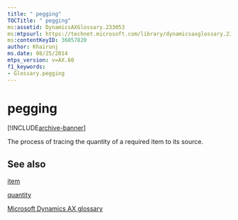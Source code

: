 ```yaml
---
title: " pegging"
TOCTitle: " pegging"
ms:assetid: DynamicsAXGlossary.233053
ms:mtpsurl: https://technet.microsoft.com/library/dynamicsaxglossary.233053(v=AX.60)
ms:contentKeyID: 36057820
author: Khairunj
ms.date: 08/25/2014
mtps_version: v=AX.60
f1_keywords:
- Glossary.pegging
---
```


# pegging


[!INCLUDE[archive-banner](includes/archive-banner.md)]

The process of tracing the quantity of a required item to its source.

## See also

[item](item.md)

[quantity](quantity.md)

[Microsoft Dynamics AX glossary](glossary/microsoft-dynamics-ax-glossary.md)

  


